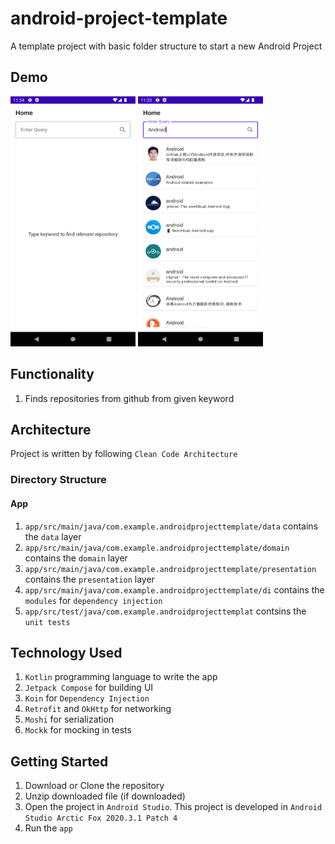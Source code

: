 # android-project-template
A template project with basic folder structure to start a new Android Project

## Demo
<img src="https://github.com/islamdidarmd/android-project-template/blob/master/s1.png" width="200" height="400" /> <img src="https://github.com/islamdidarmd/android-project-template/blob/master/s2.jpg" width="200" height="400" />


## Functionality
1. Finds repositories from github from given keyword

## Architecture
Project is written by following `Clean Code Architecture`
### Directory Structure
#### App
1. `app/src/main/java/com.example.androidprojecttemplate/data` contains the `data` layer
2. `app/src/main/java/com.example.androidprojecttemplate/domain` contains the `domain` layer
3. `app/src/main/java/com.example.androidprojecttemplate/presentation` contains the `presentation` layer
4. `app/src/main/java/com.example.androidprojecttemplate/di` contains the `modules` for `dependency injection`
5. `app/src/test/java/com.example.androidprojecttemplat` contsins the `unit tests`

## Technology Used
1. `Kotlin` programming language to write the app
2. `Jetpack Compose` for building UI
3. `Koin` for `Dependency Injection`
4. `Retrofit` and `OkHttp` for networking
5. `Moshi` for serialization
6. `Mockk` for mocking in tests

## Getting Started
1. Download or Clone the repository
2. Unzip downloaded file (if downloaded)
3. Open the project in `Android Studio`. This project is developed in `Android Studio Arctic Fox 2020.3.1 Patch 4`
4. Run the `app`
